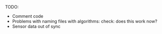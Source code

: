 TODO:
- Comment code
- Problems with naming files with algorithms: check: does this work now?
- Sensor data out of sync